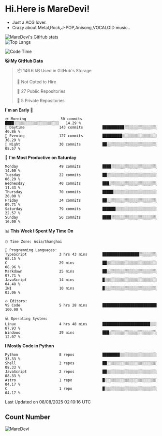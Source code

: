 # Hi.Here is MareDevi!

- Just a ACG lover.
- Crazy about Metal,Rock,J-POP,Anisong,VOCALOID music..

[![MareDevi's GitHub stats](https://github-readme-stats.vercel.app/api?username=MareDevi&show_icons=true&theme=algolia)](https://github.com/anuraghazra/github-readme-stats)  
![Top Langs](https://github-readme-stats.vercel.app/api/top-langs/?username=MareDevi&layout=compact&theme=algolia)

<!--START_SECTION:waka-->
![Code Time](http://img.shields.io/badge/Code%20Time-306%20hrs%206%20mins-blue)

**🐱 My GitHub Data** 

> 📦 146.6 kB Used in GitHub's Storage 
 > 
> 🚫 Not Opted to Hire
 > 
> 📜 27 Public Repositories 
 > 
> 🔑 5 Private Repositories 
 > 
**I'm an Early 🐤** 

```text
🌞 Morning                50 commits          ████░░░░░░░░░░░░░░░░░░░░░   14.29 % 
🌆 Daytime                143 commits         ██████████░░░░░░░░░░░░░░░   40.86 % 
🌃 Evening                127 commits         █████████░░░░░░░░░░░░░░░░   36.29 % 
🌙 Night                  30 commits          ██░░░░░░░░░░░░░░░░░░░░░░░   08.57 % 
```
📅 **I'm Most Productive on Saturday** 

```text
Monday                   49 commits          ████░░░░░░░░░░░░░░░░░░░░░   14.00 % 
Tuesday                  22 commits          ██░░░░░░░░░░░░░░░░░░░░░░░   06.29 % 
Wednesday                40 commits          ███░░░░░░░░░░░░░░░░░░░░░░   11.43 % 
Thursday                 70 commits          █████░░░░░░░░░░░░░░░░░░░░   20.00 % 
Friday                   34 commits          ██░░░░░░░░░░░░░░░░░░░░░░░   09.71 % 
Saturday                 79 commits          ██████░░░░░░░░░░░░░░░░░░░   22.57 % 
Sunday                   56 commits          ████░░░░░░░░░░░░░░░░░░░░░   16.00 % 
```


📊 **This Week I Spent My Time On** 

```text
🕑︎ Time Zone: Asia/Shanghai

💬 Programming Languages: 
TypeScript               3 hrs 43 mins       █████████████████░░░░░░░░   68.15 % 
C                        29 mins             ██░░░░░░░░░░░░░░░░░░░░░░░   08.96 % 
Markdown                 25 mins             ██░░░░░░░░░░░░░░░░░░░░░░░   07.71 % 
JavaScript               14 mins             █░░░░░░░░░░░░░░░░░░░░░░░░   04.48 % 
INI                      10 mins             █░░░░░░░░░░░░░░░░░░░░░░░░   03.06 % 

🔥 Editors: 
VS Code                  5 hrs 28 mins       █████████████████████████   100.00 % 

💻 Operating System: 
Linux                    4 hrs 48 mins       ██████████████████████░░░   87.93 % 
Windows                  39 mins             ███░░░░░░░░░░░░░░░░░░░░░░   12.07 % 
```

**I Mostly Code in Python** 

```text
Python                   8 repos             ████████░░░░░░░░░░░░░░░░░   33.33 % 
Shell                    2 repos             ██░░░░░░░░░░░░░░░░░░░░░░░   08.33 % 
JavaScript               2 repos             ██░░░░░░░░░░░░░░░░░░░░░░░   08.33 % 
Astro                    1 repo              █░░░░░░░░░░░░░░░░░░░░░░░░   04.17 % 
C                        1 repo              █░░░░░░░░░░░░░░░░░░░░░░░░   04.17 % 
```




 Last Updated on 08/08/2025 02:10:16 UTC
<!--END_SECTION:waka-->

## Count Number
![MareDevi](https://count.getloli.com/get/@maredevi?theme=moebooru-h)  

<!---
MareDevi/MareDevi is a ✨ special ✨ repository because its `README.md` (this file) appears on your GitHub profile.
You can click the Preview link to take a look at your changes.
--->
